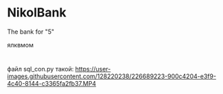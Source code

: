 # NikolBank
The bank for "5"













ялквмом


#
#
#
#
#
#
#
#
#
#
#
файл sql_con.py такой:
https://user-images.githubusercontent.com/128220238/226689223-900c4204-e3f9-4c40-8144-c3365fa2fb37.MP4

